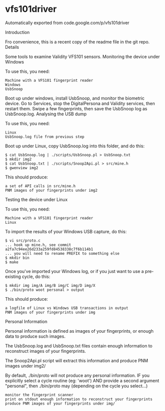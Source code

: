 # vfs101driver
Automatically exported from code.google.com/p/vfs101driver


Introduction

Fro convenience, this is a recent copy of the readme file in the git repo.
Details

Some tools to examine Validity VFS101 sensors.
Monitoring the device under Windows

To use this, you need:

    Machine with a VFS101 fingerprint reader
    Windows
    UsbSnoop 

Boot up under windows, install UsbSnoop, and monitor the biometric device. Go to Services, stop the DigitalPersona and Validity services, then restart them. Swipe a few fingerprints, then save the UsbSnoop log as UsbSnoop.log.
Analysing the USB dump

To use this, you need:

    Linux
    UsbSnoop.log file from previous step 

Boot up under Linux, copy UsbSnoop.log into this folder, and do this:

    $ cat UsbSnoop.log | ./scripts/UsbSnoop.pl > UsbSnoop.txt
    $ mkdir img2
    $ cat UsbSnoop.txt | ./scripts/Snoop2Api.pl > src/mine.h
    $ gwenview img2 

This should produce:

    a set of API calls in src/mine.h
    PNM images of your fingerprints under img2 

Testing the device under Linux

To use this, you need:

    Machine with a VFS101 fingerprint reader
    Linux 

To import the results of your Windows USB capture, do this:

    $ vi src/proto.c
    ... hook up mine.h, see commit a2fa7c94ee26d233a259fd84538338c7f6b114b1
    ... you will need to rename PREFIX to something else
    $ mkdir bin
    $ make 

Once you've imported your Windows log, or if you just want to use a pre-existing cycle, do this:

    $ mkdir img img/A img/B img/C img/D img/X
    $ ./bin/proto woot personal > output 

This should produce:

    a logfile of Linux vs Windows USB transactions in output
    PNM images of your fingerprints under img 

Personal Information

Personal information is defined as images of your fingerprints, or enough data to produce such images.

The UsbSnoop.log and UsbSnoop.txt files contain enough information to reconstruct images of your fingerprints.

The Snoop2Api.pl script will extract this information and produce PNM images under img2/

By default, ./bin/proto will not produce any personal information. IF you explicitly select a cycle routine (eg: 'woot') AND provide a second argument "personal", then ./bin/proto may (depending on the cycle you select...)

    monitor the fingerprint scanner
    print on stdout enough information to reconstruct your fingerprints
    produce PNM images of your fingerprints under img/ 
